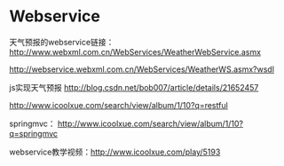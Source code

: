 # Webservice

天气预报的webservice链接：http://www.webxml.com.cn/WebServices/WeatherWebService.asmx

http://webservice.webxml.com.cn/WebServices/WeatherWS.asmx?wsdl

js实现天气预报
http://blog.csdn.net/bob007/article/details/21652457

http://www.icoolxue.com/search/view/album/1/10?q=restful

springmvc：
http://www.icoolxue.com/search/view/album/1/10?q=springmvc

webservice教学视频：http://www.icoolxue.com/play/5193
